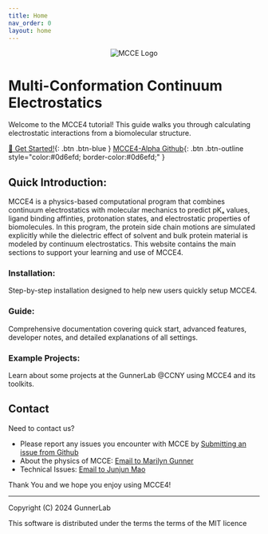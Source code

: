 ```yaml
---
title: Home
nav_order: 0
layout: home
---
```


<p align="center">
  <img src="{{ '/docs/images/mcce_logo1.png' | relative_url }}" alt="MCCE Logo" style="max-width: 100%; height: auto;">
</p>

# Multi-Conformation Continuum Electrostatics
Welcome to the MCCE4 tutorial! This guide walks you through calculating electrostatic interactions from a biomolecular structure.

[🚀 Get Started!](https://gunnerlab.github.io/mcce4_tutorial/docs/installation/){: .btn .btn-blue }
[MCCE4-Alpha Github](https://github.com/GunnerLab/MCCE4-Alpha){: .btn .btn-outline style="color:#0d6efd; border-color:#0d6efd;" }

## Quick Introduction:
MCCE4 is a physics-based computational program that combines continuum electrostatics with molecular mechanics to predict pKₐ values, ligand binding affinties, protonation states, and electrostatic properties of biomolecules. In this program, the protein side chain motions are simulated explicitly while the dielectric effect of solvent and bulk protein material is modeled by continuum electrostatics.
This website contains the main sections to support your learning and use of MCCE4.

### Installation: 
Step-by-step installation designed to help new users quickly setup MCCE4.

### Guide: 
Comprehensive documentation covering quick start, advanced features, developer notes, and detailed explanations of all settings.

### Example Projects:
Learn about some projects at the GunnerLab @CCNY using MCCE4 and its toolkits.

## Contact
Need to contact us?

- Please report any issues you encounter with MCCE by [Submitting an issue from Github](https://github.com/GunnerLab/MCCE4-Alpha/issues)
- About the physics of MCCE: [Email to Marilyn Gunner](mgunner@ccny.cuny.edu)
- Technical Issues: [Email to Junjun Mao](jmao@ccny.cuny.edu)

Thank You and we hope you enjoy using MCCE4!  

---

Copyright (C) 2024 GunnerLab

This software is distributed under the terms the terms of the MIT licence


